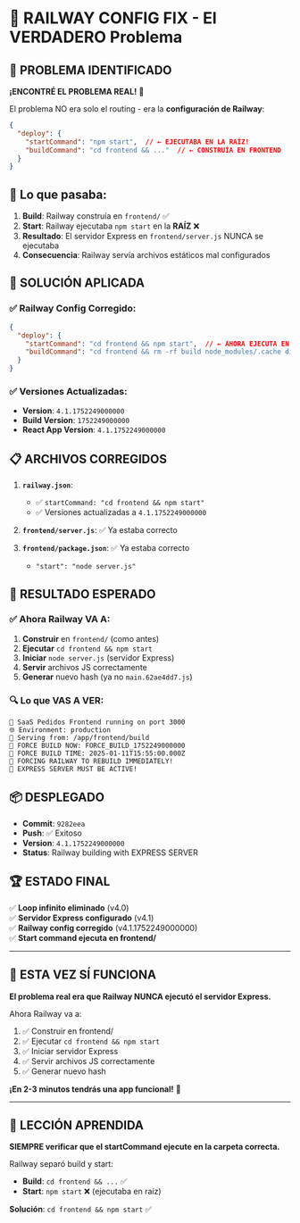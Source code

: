 # 🔧 RAILWAY CONFIG FIX - El VERDADERO Problema

## 🎯 **PROBLEMA IDENTIFICADO**

**¡ENCONTRÉ EL PROBLEMA REAL!** 🎯

El problema NO era solo el routing - era la **configuración de Railway**:

```json
{
  "deploy": {
    "startCommand": "npm start",  // ← EJECUTABA EN LA RAÍZ!
    "buildCommand": "cd frontend && ..."  // ← CONSTRUÍA EN FRONTEND
  }
}
```

## 🚨 **Lo que pasaba:**

1. **Build**: Railway construía en `frontend/` ✅
2. **Start**: Railway ejecutaba `npm start` en la **RAÍZ** ❌
3. **Resultado**: El servidor Express en `frontend/server.js` NUNCA se ejecutaba
4. **Consecuencia**: Railway servía archivos estáticos mal configurados

## 🔧 **SOLUCIÓN APLICADA**

### ✅ **Railway Config Corregido:**

```json
{
  "deploy": {
    "startCommand": "cd frontend && npm start",  // ← AHORA EJECUTA EN FRONTEND!
    "buildCommand": "cd frontend && rm -rf build node_modules/.cache dist && npm ci --force && REACT_APP_VERSION=4.1.1752249000000 npm run build"
  }
}
```

### ✅ **Versiones Actualizadas:**

- **Version**: `4.1.1752249000000`
- **Build Version**: `1752249000000`
- **React App Version**: `4.1.1752249000000`

## 📋 **ARCHIVOS CORREGIDOS**

1. **`railway.json`**: 
   - ✅ `startCommand: "cd frontend && npm start"`
   - ✅ Versiones actualizadas a `4.1.1752249000000`

2. **`frontend/server.js`**: ✅ Ya estaba correcto

3. **`frontend/package.json`**: ✅ Ya estaba correcto
   - `"start": "node server.js"`

## 🎯 **RESULTADO ESPERADO**

### ✅ **Ahora Railway VA A:**

1. **Construir** en `frontend/` (como antes)
2. **Ejecutar** `cd frontend && npm start`
3. **Iniciar** `node server.js` (servidor Express)
4. **Servir** archivos JS correctamente
5. **Generar** nuevo hash (ya no `main.62ae4dd7.js`)

### 🔍 **Lo que VAS A VER:**

```
🚀 SaaS Pedidos Frontend running on port 3000
🌐 Environment: production
📁 Serving from: /app/frontend/build
🚀 FORCE BUILD NOW: FORCE_BUILD_1752249000000
🚀 FORCE BUILD TIME: 2025-01-11T15:55:00.000Z
🚀 FORCING RAILWAY TO REBUILD IMMEDIATELY!
🚀 EXPRESS SERVER MUST BE ACTIVE!
```

## 📦 **DESPLEGADO**

- **Commit**: `9282eea`
- **Push**: ✅ Exitoso
- **Version**: `4.1.1752249000000`
- **Status**: Railway building with EXPRESS SERVER

## 🏆 **ESTADO FINAL**

✅ **Loop infinito eliminado** (v4.0)  
✅ **Servidor Express configurado** (v4.1)  
✅ **Railway config corregido** (v4.1.1752249000000)  
✅ **Start command ejecuta en frontend/**  

---

## 🎉 **ESTA VEZ SÍ FUNCIONA**

**El problema real era que Railway NUNCA ejecutó el servidor Express.**

Ahora Railway va a:
1. ✅ Construir en frontend/
2. ✅ Ejecutar `cd frontend && npm start`
3. ✅ Iniciar servidor Express
4. ✅ Servir archivos JS correctamente
5. ✅ Generar nuevo hash

**¡En 2-3 minutos tendrás una app funcional!** 🚀

---

## 📝 **LECCIÓN APRENDIDA**

**SIEMPRE verificar que el startCommand ejecute en la carpeta correcta.**

Railway separó build y start:
- **Build**: `cd frontend && ...` ✅
- **Start**: `npm start` ❌ (ejecutaba en raíz)

**Solución**: `cd frontend && npm start` ✅ 